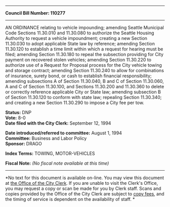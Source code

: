 * * * * *  
  
**Council Bill Number: [](#h0)[](#h2)110277**  
  
* * * * *  
  
AN ORDINANCE relating to vehicle impounding; amending Seattle Municipal Code Sections 11.30.010 and 11.30.080 to authorize the Seattle Housing Authority to request a vehicle impoundment; creating a new Section 11.30.030 to adopt applicable State law by reference; amending Section 11.30.120 to establish a time limit within which a request for hearing must be filed; amending Section 11.30.180 to repeal the subsection providing for City payment on recovered stolen vehicles; amending Section 11.30.220 to authorize use of a Request for Proposal process for the City vehicle towing and storage contract; amending Section 11.30.240 to allow for combinations of insurance, surety bond, or cash to establish financial responsibility; amending subsections A of Section 11.30.040, B and C of Section 11.30.060, A and C of Section 11.30.100, and Sections 11.30.200 and 11.30.360 to delete or correctly reference applicable City or State law; amending subsection B of Section 11.30.120 to conform with state law; repealing Section 11.30.340; and creating a new Section 11.30.290 to impose a City fee per tow.  
  
**Status:** DNP   
**Vote:** 8-0   
**Date filed with the City Clerk:** September 12, 1994   
  
**Date introduced/referred to committee:** August 1, 1994   
**Committee:** Business and Labor Policy   
**Sponsor:** DRAGO   
  
**Index Terms:** TOWING, MOTOR-VEHICLES  
  
**Fiscal Note:** *(No fiscal note available at this time)*  
  
* * * * *  
  
*No text for this document is available on-line. You may view this document at [the Office of the City Clerk](http://www.seattle.gov/leg/clerk/contactUs.htm). If you are unable to visit the Clerk's Office, you may request a copy or scan be made for you by Clerk staff. Scans and copies provided by the Office of the City Clerk are subject to [copy fees](http://clerk.seattle.gov/~public/clerkfees.htm), and the timing of service is dependent on the availability of staff. *  
  
  
